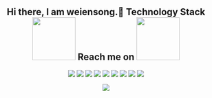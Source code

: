 <!--
**weiensong/weiensong** is a ✨ _special_ ✨ repository because its `README.md` (this file) appears on your GitHub profile.

Here are some ideas to get you started:

- 🔭 I’m currently working on ...
- 🌱 I’m currently learning ...
- 👯 I’m looking to collaborate on ...
- 🤔 I’m looking for help with ...
- 💬 Ask me about ...
- 📫 How to reach me: ...
- 😄 Pronouns: ...
- ⚡ Fun fact: ...
-->
<h1 align="center"></h1>
<h2 align="center">Hi there, I am weiensong.👋 Technology Stack <img src="https://media.giphy.com/media/mGcNjsfWAjY5AEZNw6/giphy.gif" width="100"> Reach me on <img src="https://media.giphy.com/media/WUlplcMpOCEmTGBtBW/giphy.gif" width="100"></h2>
<p align="center">
<img src="https://img.shields.io/badge/-Python-black?style=flat-square&logo=python"/>
<img src="https://img.shields.io/badge/-Java-black?style=flat-square&logo=java"/>
<img src="https://img.shields.io/badge/-C-black?style=flat-square&logo=c"/>
<img src="https://img.shields.io/badge/-Hadoop-black?style=flat-square&logo=hadoop"/>
<img src="https://img.shields.io/badge/-MongoDB-black?style=flat-square&logo=mongodb"/>
<img src="https://img.shields.io/badge/-MySQL-black?style=flat-square&logo=mysql"/>
<img src="https://img.shields.io/badge/-Git-black?style=flat-square&logo=git"/>
<img src="https://img.shields.io/badge/-GitHub-black?style=flat-square&logo=github"/>
<img src="https://img.shields.io/badge/-wes0018@aliyun.com-black?style=flat-square&logo=email"/>
</p>

<p align="center">
  <img align="top" src="https://github-readme-stats.vercel.app/api?username=weiensong&card_width=80&show_icons=true&theme=highcontrast&layout=compact" />
  <img align="top" src="https://github-readme-stats.vercel.app/api/top-langs/?username=weiensong&show_icons=true&theme=highcontrast&layout=compact" style="max-width: 120/>
</p>
